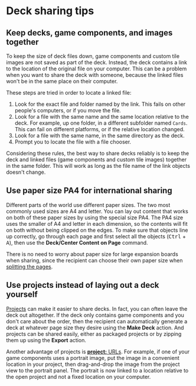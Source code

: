 # Deck sharing tips

## Keep decks, game components, and images together

To keep the size of deck files down, game components and custom tile images are not saved as part of the deck. Instead, the deck contains a link to the location of the original file on your computer. This can be a problem when you want to share the deck with someone, because the linked files won't be in the same place on their computer.

These steps are tried in order to locate a linked file:

1. Look for the exact file and folder named by the link. This fails on other people's computers, or if you move the file.
2. Look for a file with the same name and the same location relative to the deck. For example, up one folder, in a different subfolder named `Cards`. This can fail on different platforms, or if the relative location changed.
3. Look for a file with the same name, in the same directory as the deck.
4. Prompt you to locate the file with a file chooser.

Considering these rules, the best way to share decks reliably is to keep the deck and linked files (game components and custom tile images) together in the same folder. This will work as long as the file name of the link objects doesn't change.

## Use paper size PA4 for international sharing

Different parts of the world use different paper sizes. The two most commonly used sizes are A4 and letter. You can lay out content that works on both of these paper sizes by using the special size PA4. The PA4 size uses the smaller of A4 and letter in each dimension, so the contents will fit on both without being clipped on the edges. To make sure that objects line up correctly, go through each page and first select all the objects (<kbd>Ctrl</kbd> + <kbd>A</kbd>), then use the **Deck/Center Content on Page** command.

There is no need to worry about paper size for large expansion boards when sharing, since the recipient can choose their own paper size when [splitting the pages](um-deck-page-split.md).

## Use projects instead of laying out a deck yourself

[Projects](um-proj-intro.md) can make it easier to share decks. In fact, you can often leave the deck out altogether. If the deck only contains game components and you don't care about the order, then the recipient can automatically generate a deck at whatever page size they desire using the **Make Deck** action. And projects can be shared easily, either as packaged projects or by zipping them up using the **Export** action.

Another advantage of projects is [**project:** URLs](dm-special-urls.md). For example, if one of your game components uses a portrait image, put the image in a convenient location in your project, then drag-and-drop the image from the project view to the portrait panel. The portrait is now linked to a location relative to the open project and not a fixed location on your computer.
